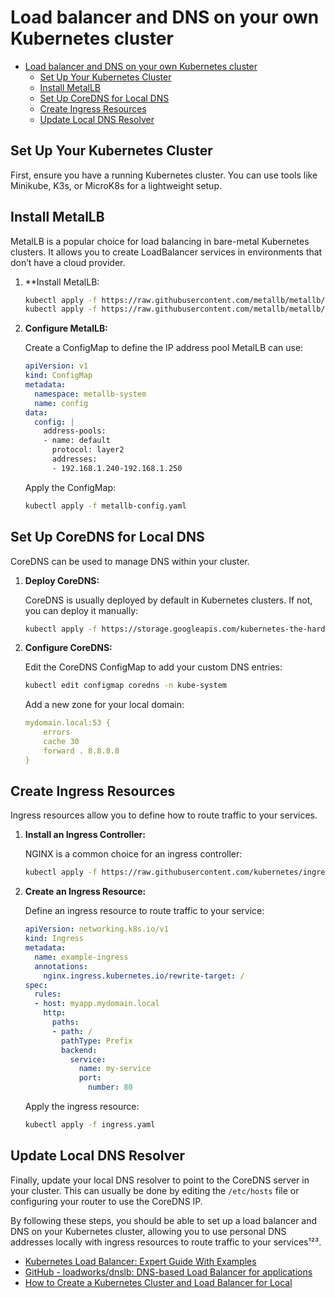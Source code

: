 # Load balancer and DNS on your own Kubernetes cluster

- [Load balancer and DNS on your own Kubernetes cluster](#load-balancer-and-dns-on-your-own-kubernetes-cluster)
  - [Set Up Your Kubernetes Cluster](#set-up-your-kubernetes-cluster)
  - [Install MetalLB](#install-metallb)
  - [Set Up CoreDNS for Local DNS](#set-up-coredns-for-local-dns)
  - [Create Ingress Resources](#create-ingress-resources)
  - [Update Local DNS Resolver](#update-local-dns-resolver)

## Set Up Your Kubernetes Cluster

First, ensure you have a running Kubernetes cluster. You can use tools like Minikube, K3s, or MicroK8s for a lightweight setup.

## Install MetalLB

MetalLB is a popular choice for load balancing in bare-metal Kubernetes clusters. It allows you to create LoadBalancer services in environments that don’t have a cloud provider.

1. **Install MetalLB:

   ```sh
   kubectl apply -f https://raw.githubusercontent.com/metallb/metallb/v0.9.3/manifests/namespace.yaml
   kubectl apply -f https://raw.githubusercontent.com/metallb/metallb/v0.9.3/manifests/metallb.yaml
   ```

2. **Configure MetalLB:**

   Create a ConfigMap to define the IP address pool MetalLB can use:

   ```yaml
   apiVersion: v1
   kind: ConfigMap
   metadata:
     namespace: metallb-system
     name: config
   data:
     config: |
       address-pools:
       - name: default
         protocol: layer2
         addresses:
         - 192.168.1.240-192.168.1.250
   ```

   Apply the ConfigMap:

   ```sh
   kubectl apply -f metallb-config.yaml
   ```

## Set Up CoreDNS for Local DNS

CoreDNS can be used to manage DNS within your cluster.

1. **Deploy CoreDNS:**

   CoreDNS is usually deployed by default in Kubernetes clusters. If not, you can deploy it manually:

   ```sh
   kubectl apply -f https://storage.googleapis.com/kubernetes-the-hard-way/coredns.yaml
   ```

2. **Configure CoreDNS:**

   Edit the CoreDNS ConfigMap to add your custom DNS entries:

   ```sh
   kubectl edit configmap coredns -n kube-system
   ```

   Add a new zone for your local domain:
   ```yaml
   mydomain.local:53 {
       errors
       cache 30
       forward . 8.8.8.8
   }
   ```

## Create Ingress Resources

Ingress resources allow you to define how to route traffic to your services.

1. **Install an Ingress Controller:**

   NGINX is a common choice for an ingress controller:

   ```sh
   kubectl apply -f https://raw.githubusercontent.com/kubernetes/ingress-nginx/main/deploy/static/provider/cloud/deploy.yaml
   ```

2. **Create an Ingress Resource:**

   Define an ingress resource to route traffic to your service:

   ```yaml
   apiVersion: networking.k8s.io/v1
   kind: Ingress
   metadata:
     name: example-ingress
     annotations:
       nginx.ingress.kubernetes.io/rewrite-target: /
   spec:
     rules:
     - host: myapp.mydomain.local
       http:
         paths:
         - path: /
           pathType: Prefix
           backend:
             service:
               name: my-service
               port:
                 number: 80
   ```

   Apply the ingress resource:

   ```sh
   kubectl apply -f ingress.yaml
   ```

## Update Local DNS Resolver

Finally, update your local DNS resolver to point to the CoreDNS server in your cluster. This can usually be done by editing the `/etc/hosts` file or configuring your router to use the CoreDNS IP.

By following these steps, you should be able to set up a load balancer and DNS on your Kubernetes cluster, allowing you to use personal DNS addresses locally with ingress resources to route traffic to your services¹²³.

- [Kubernetes Load Balancer: Expert Guide With Examples](https://cast.ai/blog/kubernetes-load-balancer-expert-guide-with-examples/)
- [GitHub - loadworks/dnslb: DNS-based Load Balancer for applications](https://github.com/loadworks/dnslb)
- [How to Create a Kubernetes Cluster and Load Balancer for Local](https://dzone.com/articles/how-to-create-a-kubernetes-cluster-and-load-balanc)
